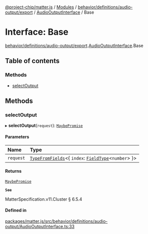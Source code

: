 [@project-chip/matter.js](../README.md) / [Modules](../modules.md) / [behavior/definitions/audio-output/export](../modules/behavior_definitions_audio_output_export.md) / [AudioOutputInterface](../modules/behavior_definitions_audio_output_export.AudioOutputInterface.md) / Base

# Interface: Base

[behavior/definitions/audio-output/export](../modules/behavior_definitions_audio_output_export.md).[AudioOutputInterface](../modules/behavior_definitions_audio_output_export.AudioOutputInterface.md).Base

## Table of contents

### Methods

- [selectOutput](behavior_definitions_audio_output_export.AudioOutputInterface.Base.md#selectoutput)

## Methods

### selectOutput

▸ **selectOutput**(`request`): [`MaybePromise`](../modules/util_export.md#maybepromise)

#### Parameters

| Name | Type |
| :------ | :------ |
| `request` | [`TypeFromFields`](../modules/tlv_export.md#typefromfields)\<\{ `index`: [`FieldType`](tlv_export.FieldType.md)\<`number`\>  }\> |

#### Returns

[`MaybePromise`](../modules/util_export.md#maybepromise)

**`See`**

MatterSpecification.v11.Cluster § 6.5.4

#### Defined in

[packages/matter.js/src/behavior/definitions/audio-output/AudioOutputInterface.ts:33](https://github.com/project-chip/matter.js/blob/5f71eedebdb9fa54338bde320c311bb359b7455d/packages/matter.js/src/behavior/definitions/audio-output/AudioOutputInterface.ts#L33)
